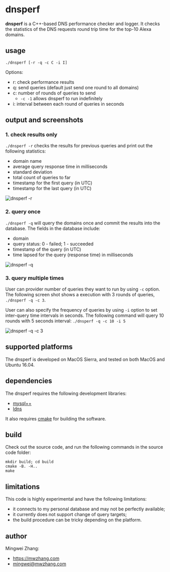 # dnsperf

**dnsperf** is a C++-based DNS performance checker and logger. It checks the 
statistics of the DNS requests round trip time for the top-10 Alexa domains.

## usage

`./dnsperf [-r -q -c C -i I]`

Options:

* r: check performance results
* q: send queries (default just send one round to all domains)
* c: number of rounds of queries to send
    * `-c -1` allows dnsperf to run indefinitely 
* i: interval between each round of queries in seconds

## output and screenshots

### 1. check results only

`./dnsperf -r` checks the results for previous queries and print out the following statistics:
* domain name
* average query response time in milliseconds
* standard deviation
* total count of queries to far
* timestamp for the first query (in UTC)
* timestamp for the last query (in UTC)


![dnsperf -r](https://i.imgur.com/3svAz84.png)

### 2. query once

`./dnsperf -q` will query the domains once and commit the results into the database.
The fields in the database include:
* domain
* query status: 0 - failed; 1 - succeeded
* timestamp of the query (in UTC)
* time lapsed for the query (response time) in milliseconds

![dnsperf -q](https://i.imgur.com/3F08Gz9.png)

### 3. query multiple times

User can provider number of queries they want to run by using `-c` option.
The following screen shot shows a execution with 3 rounds of queries, `./dnsperf -q -c 3`.

User can also specify the frequency of queries by using `-i` option to set 
inter-query time intervals in seconds. 
The following command will query 10 rounds with 5 seconds interval: `./dnsperf -q -c 10 -i 5`

![dnsperf -q -c 3](https://i.imgur.com/jxfjnHu.png)



## supported platforms

The dnsperf is developed on MacOS Sierra, and tested on both MacOS and Ubuntu 16.04.

## dependencies

The dnsperf requires the following development libraries:

* [mysql++](http://tangentsoft.net/mysql++/)
* [ldns](http://www.nlnetlabs.nl/projects/ldns/)

It also requires [cmake](https://cmake.org/) for building the software.

## build

Check out the source code, and run the following commands in the source code folder:

```
mkdir build; cd build
cmake -B. -H..
make
```

## limitations

This code is highly experimental and have the following limitations:

* it connects to my personal database and may not be perfectly available;
* it currently does not support change of query targets;
* the build procedure can be tricky depending on the platform.

## author

Mingwei Zhang: 
* https://mwzhang.com
* mingwei@mwzhang.com
